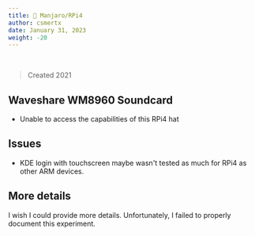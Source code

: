 ```yaml
---
title: 🥧 Manjaro/RPi4
author: csmertx
date: January 31, 2023
weight: -20
---
```


<br />

> Created 2021

## Waveshare WM8960 Soundcard

- Unable to access the capabilities of this RPi4 hat

## Issues

- KDE login with touchscreen maybe wasn't tested as much for RPi4 as other ARM devices.

## More details

I wish I could provide more details. Unfortunately, I failed to properly document this experiment.